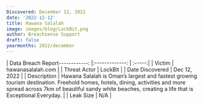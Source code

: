 ```yaml
---
Discovered: December 12, 2022
date: '2022-12-12'
title: Hawana Salalah
image: images/blog/LockBit.png
author: Breachsense Support
draft: false
yearmonths: 2022/december
---
```


| Data Breach Report------------:     |:-------------:    | :-----:|
| Victim      | hawanasalalah.com      | 
| Threat Actor      | LockBit      | 
| Date Discovered      | Dec 12, 2022      | 
| Description      | Hawana Salalah is Oman’s largest and fastest growing tourism destination. Freehold homes, hotels, dining, activities and more spread across 7km of beautiful sandy white beaches, creating a life that is Exceptional Everyday.       | 
| Leak Size      | N/A      | 

